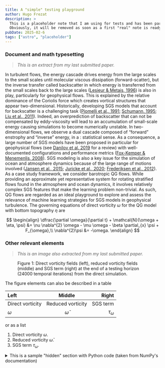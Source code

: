 ```yaml
---
title: A "simple" testing playground
author: Hugo Frezat
description: >
  This is a placeholder note that I am using for tests and has been particularly useful when styling the page.
  Obviously, it will be removed as soon as a first "real" note is ready.
pubDate: 2025-02-6
tags: ["astro", "placeholder"]
---
```


### Document and math typesetting

> _This is an extract from my last submitted paper._

In turbulent flows, the energy cascade drives energy from the large scales to the small scales until molecular viscous dissipation (forward-scatter), 
but the inverse transfer called backscatter in which energy is transferred from the small scales back to the large scales 
([Lesieur & Metais, 1996](https://www.doi.org/10.1146/annurev.fl.28.010196.000401)) is also in play, particularly for geophysical flows. This is 
explained by the relative dominance of the Coriolis force which creates vortical structures that appear two-dimensional. Historically, developing SGS 
models that account for backscatter is a challenging task ([Piomelli et al., 1991](https://www.doi.org/10.1063/1.857956); 
[Schumann, 1995](https://www.doi.org/10.1098/rspa.1995.0126); [Liu et al., 2011](https://www.doi.org/10.1016/j.physleta.2011.05.023)). Indeed, an 
overprediction of backscatter that can not be compensated by eddy-viscosity will lead to an accumulation of small-scale energy causing simulations to 
become numerically unstable. In two-dimensional flows, we observe a dual cascade composed of “forward” enstrophy and “inverse” energy, in a :
statistical sense. As a consequence, a large number of SGS models have been proposed in particular for geophysical flows (see 
[Danilov et al. 2019](https://www.doi.org/10.1007/978-3-030-05704-6_5) for a review) with well-documented configurations and performance metrics 
([Fox-Kemper & Menemenlis, 2008](https://www.doi.org/10.1029/177GM19)). SGS modeling is also a key issue for the simulation of ocean and atmosphere 
dynamics because of the large range of motions involved ([Jansen et al., 2015](https://www.doi.org/10.1016/j.ocemod.2015.07.015); 
[Juricke et al., 2020](https://www.doi.org/10.1029/2019MS001855); [Frederiksen et al., 2012](https://www.doi.org/10.1088/0031-8949/85/06/068202)). 
As a case study framework, we consider barotropic QG flows. While providing an approximate yet representative system for rotating stratified flows 
found in the atmosphere and ocean dynamics, it involves relatively complex SGS features that make the learning problem non-trivial. As such, QG flows 
are regarded as an ideal playground to explore and assess the relevance of machine learning strategies for SGS models in geophysical turbulence. The 
governing equations of direct vorticity $\omega$ for the QG model with bottom topography $\eta$ are

$$
\begin{align}
  \dfrac{\partial \omega}{\partial t} + \mathcal{N}(\omega + \eta, \psi) &= \nu \nabla^{2} \omega  - \mu \omega - \beta \partial_{x} \psi + F_{\omega},\\
  \nabla^{2}\psi &= -\omega.
\end{align}
$$

### Other relevant elements

> _This is an image also extracted from my last submitted paper._

<figure>
  <img src="https://arxiv.org/html/2310.19385v4/extracted/5954069/figures/topo-vorticity-fields.png" alt="" />
  <figcaption>
    Figure 1: Direct vorticity fields (left), reduced vorticity fields (middle) and SGS term (right) at the 
    end of a testing horizon (24000 temporal iterations) from the direct simulation.
  </figcaption>
</figure>

The figure elements can also be described in a table

| Left             | Middle            | Right           |
| :--------------- | :---------------: | --------------: |
| Direct vorticity | Reduced vorticity | SGS term        |
| $\omega$         | $\bar{\omega}$    | $\tau_{\omega}$ |

or as a list

1. Direct vorticity $\omega$.
2. Reduced vorticity $\bar{\omega}$.
3. SGS term $\tau_{\omega}$.

<details>
<summary>This is a sample "hidden" section with Python code (taken from NumPy's documentation)</summary>

For example, you can create an array from a regular Python list or tuple using the array function. The type of the resulting array is deduced from the type of the elements in the sequences.

```python
import numpy as np

a = np.array([1, 2, 3])
```
</details>
